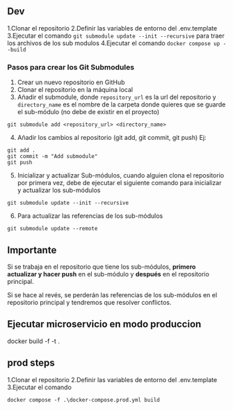 ## Dev

1.Clonar el repositorio
2.Definir las variables de entorno del .env.template
3.Ejecutar el comando `git submodule update --init --recursive` para traer los archivos de los sub modulos
4.Ejecutar el comando `docker compose up --build`

### Pasos para crear los Git Submodules

1. Crear un nuevo repositorio en GitHub
2. Clonar el repositorio en la máquina local
3. Añadir el submodule, donde `repository_url` es la url del repositorio y `directory_name` es el nombre de la carpeta donde quieres que se guarde el sub-módulo (no debe de existir en el proyecto)

```
git submodule add <repository_url> <directory_name>
```

4. Añadir los cambios al repositorio (git add, git commit, git push)
   Ej:

```
git add .
git commit -m "Add submodule"
git push
```

5. Inicializar y actualizar Sub-módulos, cuando alguien clona el repositorio por primera vez, debe de ejecutar el siguiente comando para inicializar y actualizar los sub-módulos

```
git submodule update --init --recursive
```

6. Para actualizar las referencias de los sub-módulos

```
git submodule update --remote
```

## Importante

Si se trabaja en el repositorio que tiene los sub-módulos, **primero actualizar y hacer push** en el sub-módulo y **después** en el repositorio principal.

Si se hace al revés, se perderán las referencias de los sub-módulos en el repositorio principal y tendremos que resolver conflictos.

## Ejecutar microservicio en modo produccion

docker build -f <Ruta del docker file produccion> -t <nombre de la imagen> .

## prod steps

1.Clonar el repositorio
2.Definir las variables de entorno del .env.template
3.Ejecutar el comando

```
docker compose -f .\docker-compose.prod.yml build
```
